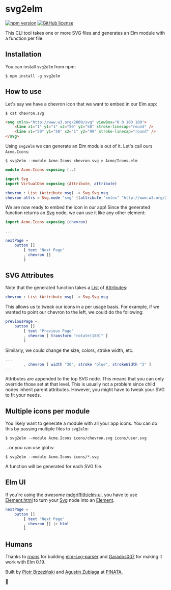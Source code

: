 # svg2elm

[![npm version](https://img.shields.io/npm/v/svg2elm.svg)](https://www.npmjs.com/package/svg2elm) [![GitHub license](https://img.shields.io/badge/license-MIT-lightgrey.svg?maxAge=2592000)](LICENSE)

This CLI tool takes one or more SVG files and generates an Elm module with a function per file.

## Installation

You can install `svg2elm` from npm:

```console
$ npm install -g svg2elm
```

## How to use

Let's say we have a chevron icon that we want to embed in our Elm app:

```console
$ cat chevron.svg
```

```html
<svg xmlns="http://www.w3.org/2000/svg" viewBox="0 0 100 100">
    <line x1="1" y1="1" x2="50" y2="50" stroke-linecap="round" />
    <line x1="50" y1="50" x2="1" y2="99" stroke-linecap="round" />
</svg>
```

Using `svg2elm` we can generate an Elm module out of it. Let's call ours `Acme.Icons`:

```console
$ svg2elm --module Acme.Icons chevron.svg > Acme/Icons.elm
```

```elm
module Acme.Icons exposing (..)

import Svg
import VirtualDom exposing (Attribute, attribute)

chevron : List (Attribute msg) -> Svg.Svg msg
chevron attrs = Svg.node "svg" ([attribute "xmlns" "http://www.w3.org/2000/svg", attribute "viewBox" "0 0 100 100"] ++ attrs) [ Svg.node "line" ([attribute "x1" "1", attribute "y1" "1", attribute "x2" "50", attribute "y2" "50", attribute "stroke-linecap" "round"]) [], Svg.node "line" ([attribute "x1" "50", attribute "y1" "50", attribute "x2" "1", attribute "y2" "99", attribute "stroke-linecap" "round"]) []]
```

We are now ready to embed the icon in our app! Since the generated function returns an [Svg](https://package.elm-lang.org/packages/elm/svg/latest/Svg#Svg) node, we can use it like any other element:

```elm
import Acme.Icons exposing (chevron)

...

nextPage =
    button []
        [ text "Next Page"
        , chevron []
        ]
```

## SVG Attributes

Note that the generated function takes a [List](https://package.elm-lang.org/packages/elm/core/latest/List) of [Attributes](https://package.elm-lang.org/packages/elm/virtual-dom/latest/VirtualDom#Attribute):

```elm
chevron : List (Attribute msg) -> Svg.Svg msg
```

This allows us to tweak our icons in a per usage basis. For example, if we wanted to point our chevron to the left, we could do the following:

```elm
previousPage =
    button []
        [ text "Previous Page"
        , chevron [ transform "rotate(180)" ]
        ]
```

Similarly, we could change the size, colors, stroke width, etc.

```elm
...
        , chevron [ width "30", stroke "blue", strokeWidth "2" ]
...
```

Attributes are appended to the top SVG node. This means that you can only override those set at that level. This is usually not a problem since child nodes inherit parent attributes. However, you might have to tweak your SVG to fit your needs.

## Multiple icons per module

You likely want to generate a module with all your app icons. You can do this by passing multiple files to `svg2elm`:

```console
$ svg2elm --module Acme.Icons icons/chevron.svg icons/user.svg
```

...or you can use globs:

```console
$ svg2elm --module Acme.Icons icons/*.svg
```

A function will be generated for each SVG file.

## Elm UI

If you're using the _awesome_ [mdgriffith/elm-ui](https://package.elm-lang.org/packages/mdgriffith/elm-ui/latest/), you have to use [Element.html](https://package.elm-lang.org/packages/mdgriffith/elm-ui/latest/Element#html) to turn your [Svg](https://package.elm-lang.org/packages/elm/svg/latest/Svg#Svg) node into an [Element](https://package.elm-lang.org/packages/mdgriffith/elm-ui/latest/Element#Element).

```elm
nextPage =
    button []
        [ text "Next Page"
        , chevron [] |> html
        ]
```

## Humans

Thanks to [rnons](https://github.com/rnons) for building [elm-svg-parser](https://package.elm-lang.org/packages/rnons/elm-svg-parser/latest/) and [Garados007](https://github.com/Garados007) for making it work with Elm 0.19.

Built by [Piotr Brzeziński](https://github.com/brzezinskip) and [Agustín Zubiaga](https://github.com/aguzubiaga) at [PINATA.](https://www.gopinata.com)

🤍
